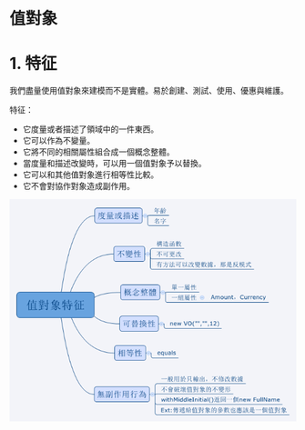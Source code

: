 # 值對象

# 1. 特征

我們盡量使用值對象來建模而不是實體。易於創建、測試、使用、優惠與維護。

特征：
- 它度量或者描述了領域中的一件東西。
- 它可以作為不變量。
- 它將不同的相關屬性組合成一個概念整體。
- 當度量和描述改變時，可以用一個值對象予以替換。
- 它可以和其他值對象進行相等性比較。
- 它不會對協作對象造成副作用。

![](/assets/值對象特征.png)